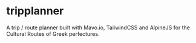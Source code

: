 # tripplanner

A trip / route planner built with Mavo.io, TailwindCSS and AlpineJS for the Cultural Routes of Greek perfectures.